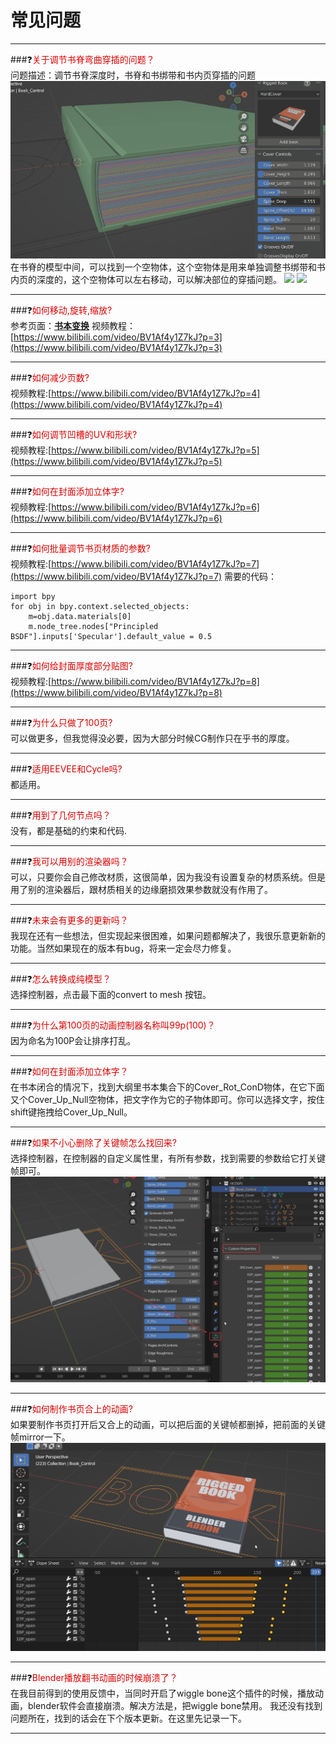 # 常见问题
---
###❓<font color="#dd0000">关于调节书脊弯曲穿插的问题？</font><br />
问题描述：调节书脊深度时，书脊和书绑带和书内页穿插的问题
![](image/coverspineinter.gif "")
在书脊的模型中间，可以找到一个空物体，这个空物体是用来单独调整书绑带和书内页的深度的，这个空物体可以左右移动，可以解决部位的穿插问题。
![](image/coverspineintersolveA.png"")
![](image/coverspineintersolveB.png"")

---
###❓<font color="#dd0000">如何移动,旋转,缩放?</font><br />
参考页面：**[书本变换](transform.md)**
视频教程：[https://www.bilibili.com/video/BV1Af4y1Z7kJ?p=3](https://www.bilibili.com/video/BV1Af4y1Z7kJ?p=3)

---
###❓<font color="#dd0000">如何减少页数?</font><br />
视频教程:[https://www.bilibili.com/video/BV1Af4y1Z7kJ?p=4](https://www.bilibili.com/video/BV1Af4y1Z7kJ?p=4)

---
###❓<font color="#dd0000">如何调节凹槽的UV和形状?</font><br />
视频教程:[https://www.bilibili.com/video/BV1Af4y1Z7kJ?p=5](https://www.bilibili.com/video/BV1Af4y1Z7kJ?p=5)

---
###❓<font color="#dd0000">如何在封面添加立体字?</font><br />
视频教程:[https://www.bilibili.com/video/BV1Af4y1Z7kJ?p=6](https://www.bilibili.com/video/BV1Af4y1Z7kJ?p=6)

---
###❓<font color="#dd0000">如何批量调节书页材质的参数?</font><br />
视频教程:[https://www.bilibili.com/video/BV1Af4y1Z7kJ?p=7](https://www.bilibili.com/video/BV1Af4y1Z7kJ?p=7)
需要的代码：
```
import bpy
for obj in bpy.context.selected_objects:
    m=obj.data.materials[0]
    m.node_tree.nodes["Principled BSDF"].inputs['Specular'].default_value = 0.5    

```

---
###❓<font color="#dd0000">如何给封面厚度部分贴图?</font><br />
视频教程:[https://www.bilibili.com/video/BV1Af4y1Z7kJ?p=8](https://www.bilibili.com/video/BV1Af4y1Z7kJ?p=8)

---
###❓<font color="#dd0000">为什么只做了100页?</font><br />
可以做更多，但我觉得没必要，因为大部分时候CG制作只在乎书的厚度。

---

###❓<font color="#dd0000">适用EEVEE和Cycle吗?</font><br />
都适用。

---
###❓<font color="#dd0000">用到了几何节点吗？</font><br />
没有，都是基础的约束和代码.

---
###❓<font color="#dd0000">我可以用别的渲染器吗？</font><br />
可以，只要你会自己修改材质，这很简单，因为我没有设置复杂的材质系统。但是用了别的渲染器后，跟材质相关的边缘磨损效果参数就没有作用了。

---
	
###❓<font color="#dd0000">未来会有更多的更新吗？</font><br />
我现在还有一些想法，但实现起来很困难，如果问题都解决了，我很乐意更新新的功能。当然如果现在的版本有bug，将来一定会尽力修复。

---
	
###❓<font color="#dd0000">怎么转换成纯模型？</font><br />
选择控制器，点击最下面的convert to mesh 按钮。

---

###❓<font color="#dd0000">为什么第100页的动画控制器名称叫99p(100)？</font><br />
因为命名为100P会让排序打乱。

---

###❓<font color="#dd0000">如何在封面添加立体字？</font><br />
在书本闭合的情况下，找到大纲里书本集合下的Cover_Rot_ConD物体，在它下面又个Cover_Up_Null空物体，把文字作为它的子物体即可。你可以选择文字，按住shift键拖拽给Cover_Up_Null。

---

###❓<font color="#dd0000">如果不小心删除了关键帧怎么找回来?</font><br />
选择控制器，在控制器的自定义属性里，有所有参数，找到需要的参数给它打关键帧即可。
![](image/custompanel.png "")

---


###❓<font color="#dd0000">如何制作书页合上的动画?</font><br />
如果要制作书页打开后又合上的动画，可以把后面的关键帧都删掉，把前面的关键帧mirror一下。
![](image/close.png "")

---

###❓<font color="#dd0000">Blender播放翻书动画的时候崩溃了？</font><br />
在我目前得到的使用反馈中，当同时开启了wiggle bone这个插件的时候，播放动画，blender软件会直接崩溃。解决方法是，把wiggle bone禁用。
我还没有找到问题所在，找到的话会在下个版本更新。在这里先记录一下。

---

















